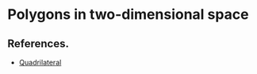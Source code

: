 # Polygons in two-dimensional space

## References.

- [Quadrilateral](https://en.wikipedia.org/wiki/Quadrilateral)
